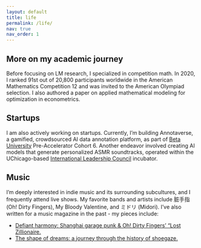 ```yaml
---
layout: default
title: life
permalink: /life/
nav: true
nav_order: 1
---
```

## More on my academic journey 

Before focusing on LM research, I specialized in competition math. In 2020, I ranked 91st out of 20,800 participants worldwide in the American Mathematics Competition 12 and was invited to the American Olympiad selection. I also authored a paper on applied mathematical modeling for optimization in econometrics. 

<!-- I’ve been fortunate to receive nearly every undergraduate research award available at the UChicago, including the Quad Undergraduate Research Scholar Award (Winter & Summer 2024, $10,500), the Jeff Metcalf Grant (Winter & Fall 2023, $3,000), the Data Science Institute Summer Lab Grant (Summer 2023, $6,000), the Advanced Scholars Award (Winter 2025, $5,000), and the Cognitive Science Undergraduate Research Award (Winter 2024, $500). -->

## Startups

I am also actively working on startups. Currently, I’m building Annotaverse, a gamified, crowdsourced AI data annotation platform, as part of [Beta University](https://www.betauniversity.org/) Pre-Accelerator Cohort 6. Another endeavor involved creating AI models that generate personalized ASMR soundtracks, operated within the UChicago-based [International Leadership Council](https://ilc.uchicago.edu/) incubator. 

## Music

I’m deeply interested in indie music and its surrounding subcultures, and I frequently attend live shows. My favorite bands and artists include 脏手指 (Oh! Dirty Fingers), My Bloody Valentine, and ミドリ (Midori). I’ve also written for a music magazine in the past - my pieces include: 

- [Defiant harmony: Shanghai garage punk & Oh! Dirty Fingers’ “Lost Zillionaire.](https://firebirdmagazine.com/music-you-need-to-know/defiantharmony?rq=Dirty) 
- [The shape of dreams: a journey through the history of shoegaze.](https://firebirdmagazine.com/music-history/shoegaze)

